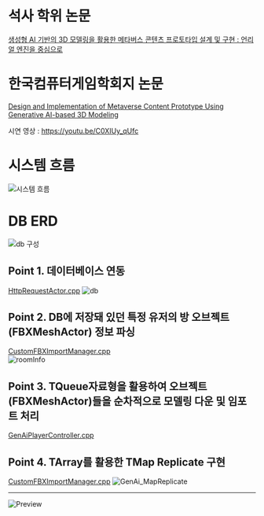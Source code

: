 # 석사 학위 논문
[생성형 AI 기반의 3D 모델링을 활용한 메타버스 콘텐츠 프로토타입 설계 및 구현 : 언리얼 엔진을 중심으로](https://www.riss.kr/search/detail/DetailView.do?p_mat_type=be54d9b8bc7cdb09&control_no=529b0ed5482b700fffe0bdc3ef48d419&keyword=%EC%8B%A0%EC%84%A4%EB%B9%88)

# 한국컴퓨터게임학회지 논문
[Design and Implementation of Metaverse Content Prototype Using Generative AI-based 3D Modeling](https://www.kci.go.kr/kciportal/ci/sereArticleSearch/ciSereArtiView.kci?sereArticleSearchBean.artiId=ART003093391)

시연 영상 : https://youtu.be/C0XIUy_qUfc

# 시스템 흐름
![시스템 흐름](https://github.com/user-attachments/assets/05ae3bff-c817-4d25-b44c-46c513a80297)

# DB ERD
![db 구성](https://github.com/user-attachments/assets/4b3ac833-44b1-4908-b3be-8bdccc70aafe)

## Point 1. 데이터베이스 연동
[HttpRequestActor.cpp](https://github.com/micalia/GenAi_Housing/blob/main/Source/GenAi_Housing/Private/HttpRequestActor.cpp#L135)
![db](https://github.com/user-attachments/assets/210a8ab1-ed7e-48da-a298-be11df67b061)

## Point 2. DB에 저장돼 있던 특정 유저의 방 오브젝트(FBXMeshActor) 정보 파싱
[CustomFBXImportManager.cpp](https://github.com/micalia/GenAi_Housing/blob/main/Source/GenAi_Housing/Private/CustomFBXImportManager.cpp#L141)
<br>
![roomInfo](https://github.com/user-attachments/assets/9acf9416-c8c9-44b1-94e9-017e5f36f84d)

## Point 3. TQueue자료형을 활용하여 오브젝트(FBXMeshActor)들을 순차적으로 모델링 다운 및 임포트 처리
[GenAiPlayerController.cpp](https://github.com/micalia/GenAi_Housing/blob/main/Source/GenAi_Housing/Private/GenAiPlayerController.cpp#L126)

## Point 4. TArray를 활용한 TMap Replicate 구현
[CustomFBXImportManager.cpp](https://github.com/micalia/GenAi_Housing/blob/main/Source/GenAi_Housing/Private/CustomFBXImportManager.cpp#L237)
![GenAi_MapReplicate](https://github.com/user-attachments/assets/e078e2c4-b7fc-4284-935b-4e677f087f5c)

------------
![Preview](https://github.com/user-attachments/assets/fa2d3dd1-2de2-4cca-bb78-8f093ab61f8f)
